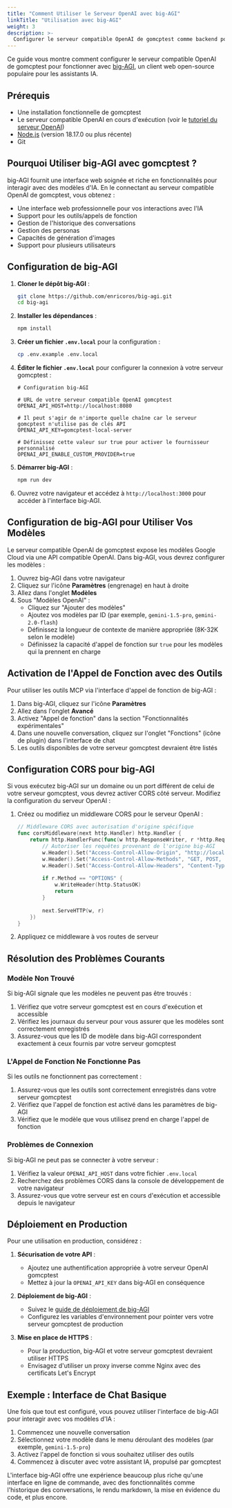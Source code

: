 ```yaml
---
title: "Comment Utiliser le Serveur OpenAI avec big-AGI"
linkTitle: "Utilisation avec big-AGI"
weight: 3
description: >-
  Configurer le serveur compatible OpenAI de gomcptest comme backend pour big-AGI
---
```


Ce guide vous montre comment configurer le serveur compatible OpenAI de gomcptest pour fonctionner avec [big-AGI](https://github.com/enricoros/big-agi), un client web open-source populaire pour les assistants IA.

## Prérequis

- Une installation fonctionnelle de gomcptest
- Le serveur compatible OpenAI en cours d'exécution (voir le [tutoriel du serveur OpenAI](/fr/docs/tutorials/openaiserver-tutorial/))
- [Node.js](https://nodejs.org/) (version 18.17.0 ou plus récente)
- Git

## Pourquoi Utiliser big-AGI avec gomcptest ?

big-AGI fournit une interface web soignée et riche en fonctionnalités pour interagir avec des modèles d'IA. En le connectant au serveur compatible OpenAI de gomcptest, vous obtenez :

- Une interface web professionnelle pour vos interactions avec l'IA
- Support pour les outils/appels de fonction
- Gestion de l'historique des conversations
- Gestion des personas
- Capacités de génération d'images
- Support pour plusieurs utilisateurs

## Configuration de big-AGI

1. **Cloner le dépôt big-AGI** :

   ```bash
   git clone https://github.com/enricoros/big-agi.git
   cd big-agi
   ```

2. **Installer les dépendances** :

   ```bash
   npm install
   ```

3. **Créer un fichier `.env.local`** pour la configuration :

   ```bash
   cp .env.example .env.local
   ```

4. **Éditer le fichier `.env.local`** pour configurer la connexion à votre serveur gomcptest :

   ```
   # Configuration big-AGI

   # URL de votre serveur compatible OpenAI gomcptest
   OPENAI_API_HOST=http://localhost:8080
   
   # Il peut s'agir de n'importe quelle chaîne car le serveur gomcptest n'utilise pas de clés API
   OPENAI_API_KEY=gomcptest-local-server
   
   # Définissez cette valeur sur true pour activer le fournisseur personnalisé
   OPENAI_API_ENABLE_CUSTOM_PROVIDER=true
   ```

5. **Démarrer big-AGI** :

   ```bash
   npm run dev
   ```

6. Ouvrez votre navigateur et accédez à `http://localhost:3000` pour accéder à l'interface big-AGI.

## Configuration de big-AGI pour Utiliser Vos Modèles

Le serveur compatible OpenAI de gomcptest expose les modèles Google Cloud via une API compatible OpenAI. Dans big-AGI, vous devrez configurer les modèles :

1. Ouvrez big-AGI dans votre navigateur
2. Cliquez sur l'icône **Paramètres** (engrenage) en haut à droite
3. Allez dans l'onglet **Modèles**
4. Sous "Modèles OpenAI" :
   - Cliquez sur "Ajouter des modèles"
   - Ajoutez vos modèles par ID (par exemple, `gemini-1.5-pro`, `gemini-2.0-flash`)
   - Définissez la longueur de contexte de manière appropriée (8K-32K selon le modèle)
   - Définissez la capacité d'appel de fonction sur `true` pour les modèles qui la prennent en charge

## Activation de l'Appel de Fonction avec des Outils

Pour utiliser les outils MCP via l'interface d'appel de fonction de big-AGI :

1. Dans big-AGI, cliquez sur l'icône **Paramètres**
2. Allez dans l'onglet **Avancé**
3. Activez "Appel de fonction" dans la section "Fonctionnalités expérimentales"
4. Dans une nouvelle conversation, cliquez sur l'onglet "Fonctions" (icône de plugin) dans l'interface de chat
5. Les outils disponibles de votre serveur gomcptest devraient être listés

## Configuration CORS pour big-AGI

Si vous exécutez big-AGI sur un domaine ou un port différent de celui de votre serveur gomcptest, vous devrez activer CORS côté serveur. Modifiez la configuration du serveur OpenAI :

1. Créez ou modifiez un middleware CORS pour le serveur OpenAI :

   ```go
   // Middleware CORS avec autorisation d'origine spécifique
   func corsMiddleware(next http.Handler) http.Handler {
       return http.HandlerFunc(func(w http.ResponseWriter, r *http.Request) {
           // Autoriser les requêtes provenant de l'origine big-AGI
           w.Header().Set("Access-Control-Allow-Origin", "http://localhost:3000")
           w.Header().Set("Access-Control-Allow-Methods", "GET, POST, OPTIONS")
           w.Header().Set("Access-Control-Allow-Headers", "Content-Type, Authorization")
           
           if r.Method == "OPTIONS" {
               w.WriteHeader(http.StatusOK)
               return
           }
           
           next.ServeHTTP(w, r)
       })
   }
   ```

2. Appliquez ce middleware à vos routes de serveur

## Résolution des Problèmes Courants

### Modèle Non Trouvé

Si big-AGI signale que les modèles ne peuvent pas être trouvés :

1. Vérifiez que votre serveur gomcptest est en cours d'exécution et accessible
2. Vérifiez les journaux du serveur pour vous assurer que les modèles sont correctement enregistrés
3. Assurez-vous que les ID de modèle dans big-AGI correspondent exactement à ceux fournis par votre serveur gomcptest

### L'Appel de Fonction Ne Fonctionne Pas

Si les outils ne fonctionnent pas correctement :

1. Assurez-vous que les outils sont correctement enregistrés dans votre serveur gomcptest
2. Vérifiez que l'appel de fonction est activé dans les paramètres de big-AGI
3. Vérifiez que le modèle que vous utilisez prend en charge l'appel de fonction

### Problèmes de Connexion

Si big-AGI ne peut pas se connecter à votre serveur :

1. Vérifiez la valeur `OPENAI_API_HOST` dans votre fichier `.env.local`
2. Recherchez des problèmes CORS dans la console de développement de votre navigateur
3. Assurez-vous que votre serveur est en cours d'exécution et accessible depuis le navigateur

## Déploiement en Production

Pour une utilisation en production, considérez :

1. **Sécurisation de votre API** :
   - Ajoutez une authentification appropriée à votre serveur OpenAI gomcptest
   - Mettez à jour la `OPENAI_API_KEY` dans big-AGI en conséquence

2. **Déploiement de big-AGI** :
   - Suivez le [guide de déploiement de big-AGI](https://github.com/enricoros/big-agi/blob/main/docs/deployment.md)
   - Configurez les variables d'environnement pour pointer vers votre serveur gomcptest de production

3. **Mise en place de HTTPS** :
   - Pour la production, big-AGI et votre serveur gomcptest devraient utiliser HTTPS
   - Envisagez d'utiliser un proxy inverse comme Nginx avec des certificats Let's Encrypt

## Exemple : Interface de Chat Basique

Une fois que tout est configuré, vous pouvez utiliser l'interface de big-AGI pour interagir avec vos modèles d'IA :

1. Commencez une nouvelle conversation
2. Sélectionnez votre modèle dans le menu déroulant des modèles (par exemple, `gemini-1.5-pro`)
3. Activez l'appel de fonction si vous souhaitez utiliser des outils
4. Commencez à discuter avec votre assistant IA, propulsé par gomcptest

L'interface big-AGI offre une expérience beaucoup plus riche qu'une interface en ligne de commande, avec des fonctionnalités comme l'historique des conversations, le rendu markdown, la mise en évidence du code, et plus encore.